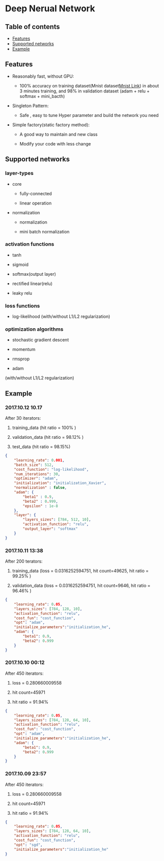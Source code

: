 # Deep Nerual Network #

## Table of contents ##

* [Features](#features)
* [Supported networks](#supported-networks)
* [Example](#Example)


## Features ##

- Reasonably fast, without GPU:

    - 100% accuracy on training dataset(Mnist dataset[Mnist Link](https://github.com/mnielsen/neural-networks-and-deep-learning/blob/master/data/mnist.pkl.gz)) in about 3 minutes training, and 98% in validation dataset (adam + relu + softmax + mini_bacth)

- Singleton Pattern:

    - Safe , easy to tune Hyper parameter and build the network you need

- Simple factory(static factory method):

    - A good way to maintain and new class

    - Modify your code with less change

## Supported networks ##

### layer-types ###

- core

    - fully-connected

    - linear operation

- normalization

    - normalization 

    - mini batch normalization 

### activation functions ###

* tanh

* sigmoid

* softmax(output layer)

* rectified linear(relu)

* leaky relu

### loss functions ###

* log-likelihood (with/without L1/L2 regularization)


### optimization algorithms ###

* stochastic gradient descent 

* momentum

* rmsprop

* adam

(with/without L1/L2 regularization)


## Example ##

### 2017.10.12 10.17 ###

After 30 iterators:

1. training_data (hit ratio = 100% )

2. validation_data (hit ratio = 98.12% )

3. test_data (hit ratio = 98.15%)

~~~ json
{   
    "learning_rate": 0.001,
    "batch_size": 512,
    "cost_function": "log-likelihood",
    "num_iterations": 30,
    "optimizer": "adam",
    "initialization": "initialization_Xavier",
    "normalization" : false, 
    "adam": {
        "beta1" : 0.9,
        "beta2" : 0.999,
        "epsilon" : 1e-8
    },
    "layer": {
        "layers_sizes": [784, 512, 10],
        "activation_function": "relu",
        "output_layer": "softmax"
    }
}
~~~


### 2017.10.11 13:38 ###
After 200 terators:

1. training_data (loss = 0.0316252594751, hit count=49625, hit ratio = 99.25% )

2. validation_data  (loss = 0.0316252594751, hit count=9646, hit ratio = 96.46% )

~~~ json
{
    "learning_rate": 0.05,
    "layers_sizes": [784, 128, 10],
    "activation_function": "relu",
    "cost_fun": "cost_function",
    "opt": "adam",
    "initialize_parameters":"initialization_he",
    "adam": {
        "beta1": 0.9,
        "beta2": 0.999
    }
}
~~~


### 2017.10.10 00:12 ###

After 450 iterators:

1. loss = 0.280660009558

2. hit count=45971

3. hit ratio = 91.94%

~~~ json
{
    "learning_rate": 0.05,
    "layers_sizes": [784, 128, 64, 10],
    "activation_function": "relu",
    "cost_fun": "cost_function",
    "opt": "adam",
    "initialize_parameters":"initialization_he",
    "adam": {
        "beta1": 0.9,
        "beta2": 0.999
    }
}
~~~

### 2017.10.09 23:57 ###

After 450 iterators:

1. loss = 0.280660009558

2. hit count=45971

3. hit ratio = 91.94%

~~~ json
{
    "learning_rate": 0.05,
    "layers_sizes": [784, 128, 64, 10],
    "activation_function": "relu",
    "cost_fun": "cost_function",
    "opt": "sgd",
    "initialize_parameters":"initialization_he"
}
~~~

